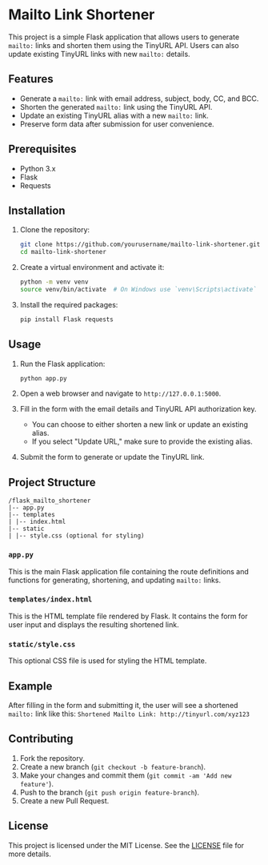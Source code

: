 # Mailto Link Shortener

This project is a simple Flask application that allows users to generate `mailto:` links and shorten them using the TinyURL API. Users can also update existing TinyURL links with new `mailto:` details.

## Features

- Generate a `mailto:` link with email address, subject, body, CC, and BCC.
- Shorten the generated `mailto:` link using the TinyURL API.
- Update an existing TinyURL alias with a new `mailto:` link.
- Preserve form data after submission for user convenience.

## Prerequisites

- Python 3.x
- Flask
- Requests

## Installation

1. Clone the repository:

    ```sh
    git clone https://github.com/yourusername/mailto-link-shortener.git
    cd mailto-link-shortener
    ```

2. Create a virtual environment and activate it:

    ```sh
    python -m venv venv
    source venv/bin/activate  # On Windows use `venv\Scripts\activate`
    ```

3. Install the required packages:

    ```sh
    pip install Flask requests
    ```

## Usage

1. Run the Flask application:

    ```sh
    python app.py
    ```

2. Open a web browser and navigate to `http://127.0.0.1:5000`.

3. Fill in the form with the email details and TinyURL API authorization key.
   - You can choose to either shorten a new link or update an existing alias.
   - If you select "Update URL," make sure to provide the existing alias.

4. Submit the form to generate or update the TinyURL link.

## Project Structure
```
/flask_mailto_shortener
|-- app.py
|-- templates
| |-- index.html
|-- static
| |-- style.css (optional for styling)
```

### `app.py`

This is the main Flask application file containing the route definitions and functions for generating, shortening, and updating `mailto:` links.

### `templates/index.html`

This is the HTML template file rendered by Flask. It contains the form for user input and displays the resulting shortened link.

### `static/style.css`

This optional CSS file is used for styling the HTML template.

## Example

After filling in the form and submitting it, the user will see a shortened `mailto:` link like this: `Shortened Mailto Link: http://tinyurl.com/xyz123`


## Contributing

1. Fork the repository.
2. Create a new branch (`git checkout -b feature-branch`).
3. Make your changes and commit them (`git commit -am 'Add new feature'`).
4. Push to the branch (`git push origin feature-branch`).
5. Create a new Pull Request.

## License

This project is licensed under the MIT License. See the [LICENSE](LICENSE) file for more details.
